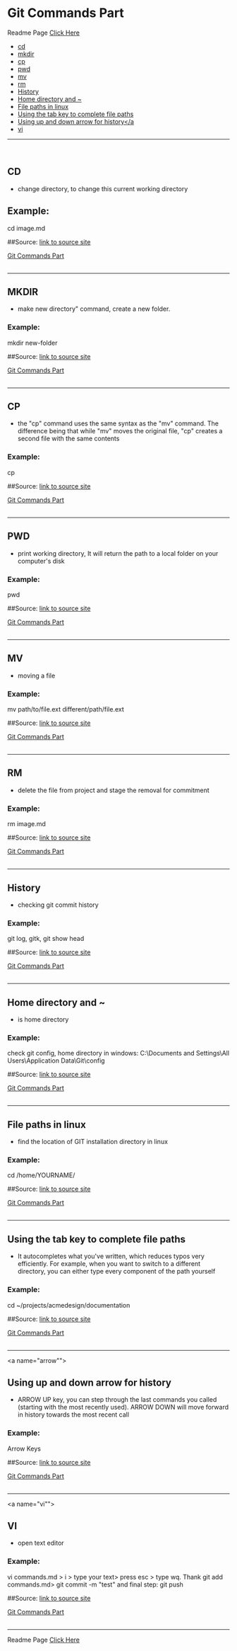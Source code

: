 ﻿# Git Commands Part <a name="top">



Readme Page [Click Here](/README.md)




*	 <a href="#cd">cd </a> 
*	 <a href="#2">mkdir </a>
*	 <a href="#cp">cp </a> 
*	 <a href="#pwd">pwd</a> 
*	 <a href="#mv">mv</a> 
*	 <a href="#rm">rm</a> 
*	 <a href="#history">History</a>
*	 <a href="#home">Home directory and ~</a>
*	 <a href="#file">File paths in linux</a>
*	 <a href="#path">Using the tab key to complete file paths</a>
*	 <a href="#arrow">Using up and down arrow for history</a
*	 <a href="#vi">vi</a>
___________________________________________________________________________________________________________________________________
</br>
<a name="cd">
  
## CD
 - change directory, to change this current working directory

## Example: 
cd image.md


##Source: [link to source site](https://stackoverflow.com/questions/31128783/how-to-find-the-install-path-of-git-in-mac-or-linux)
</a>

<a href="#top">Git Commands Part</a>
<br>
<br>
___________________________________________________________________________________________________________________________________
<a name="2"> 
  
## MKDIR 

 - make new directory" command, create a new folder.

### Example:
mkdir new-folder

##Source: [link to source site](https://stackoverflow.com/questions/31128783/how-to-find-the-install-path-of-git-in-mac-or-linux)

</a>

<a href="#top">Git Commands Part</a>
<br>
<br>
___________________________________________________________________________________________________________________________________


<a name="cp"> 
  
## CP 

- the "cp" command uses the same syntax as the "mv" command. The difference being that while "mv" moves the original file, "cp" creates a second file with the same contents

### Example:
cp

##Source: [link to source site](https://stackoverflow.com/questions/31128783/how-to-find-the-install-path-of-git-in-mac-or-linux)
</a>

<a href="#top">Git Commands Part</a>
<br>
<br>
___________________________________________________________________________________________________________________________________


<a name="pwd"> 
  
## PWD 

- print working directory, It will return the path to a local folder on your computer's disk

### Example:
pwd

##Source: [link to source site](https://stackoverflow.com/questions/31128783/how-to-find-the-install-path-of-git-in-mac-or-linux)
</a>

<a href="#top">Git Commands Part</a>
<br>
<br>
___________________________________________________________________________________________________________________________________


<a name="mv"> 
  
## MV 

- moving a file

### Example:
mv path/to/file.ext different/path/file.ext

##Source: [link to source site](https://stackoverflow.com/questions/31128783/how-to-find-the-install-path-of-git-in-mac-or-linux)
</a>

<a href="#top">Git Commands Part</a>
<br>
<br>
___________________________________________________________________________________________________________________________________


<a name="rm"> 
  
## RM 

- delete the file from project and stage the removal for commitment

### Example:
rm image.md

##Source: [link to source site](https://stackoverflow.com/questions/31128783/how-to-find-the-install-path-of-git-in-mac-or-linux)
</a>

<a href="#top">Git Commands Part</a>
<br>
<br>
___________________________________________________________________________________________________________________________________


<a name="history"> 
  
## History 

- checking git commit history

### Example:
git log, gitk, git show head

##Source: [link to source site](https://stackoverflow.com/questions/31128783/how-to-find-the-install-path-of-git-in-mac-or-linux)
</a>

<a href="#top">Git Commands Part</a>
<br>
<br>
___________________________________________________________________________________________________________________________________


<a name="home"> 
  
## Home directory and ~

- is home directory

### Example:
check git config, home directory in windows: C:\Documents and Settings\All Users\Application Data\Git\config

##Source: [link to source site](https://stackoverflow.com/questions/31128783/how-to-find-the-install-path-of-git-in-mac-or-linux)
</a>

<a href="#top">Git Commands Part</a>
<br>
<br>
___________________________________________________________________________________________________________________________________


<a name="file"> 
  
## File paths in linux

- find the location of GIT installation directory in linux

### Example:
cd /home/YOURNAME/


##Source: [link to source site](https://stackoverflow.com/questions/31128783/how-to-find-the-install-path-of-git-in-mac-or-linux)
</a>

<a href="#top">Git Commands Part</a>
<br>
<br>
___________________________________________________________________________________________________________________________________

<a name="path"> 
  
## Using the tab key to complete file paths

- It autocompletes what you've written, which reduces typos very efficiently. For example, when you want to switch to a different directory, you can either type every component of the path yourself

### Example:
cd ~/projects/acmedesign/documentation

##Source: [link to source site](https://stackoverflow.com/questions/31128783/how-to-find-the-install-path-of-git-in-mac-or-linux)
</a>

<a href="#top">Git Commands Part</a>
<br>
<br>
___________________________________________________________________________________________________________________________________

<a name="arrow""> 
  
## Using up and down arrow for history

- ARROW UP key, you can step through the last commands you called (starting with the most recently used). ARROW DOWN will move forward in history towards the most recent call

### Example:
Arrow Keys

##Source: [link to source site](https://stackoverflow.com/questions/31128783/how-to-find-the-install-path-of-git-in-mac-or-linux)
</a>

<a href="#top">Git Commands Part</a>
<br>
<br>
___________________________________________________________________________________________________________________________________

<a name="vi""> 
  
## VI

- open text editor

### Example:
vi commands.md > i > type your text> press esc > type wq. Thank git add commands.md> git commit -m "test" and final step: git push





##Source: [link to source site](https://stackoverflow.com/questions/31128783/how-to-find-the-install-path-of-git-in-mac-or-linux)
</a>

<a href="#top">Git Commands Part</a>
<br>
<br>
___________________________________________________________________________________________________________________________________








Readme Page [Click Here](/README.md)




